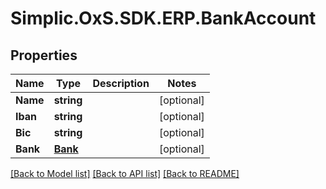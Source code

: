 # Simplic.OxS.SDK.ERP.BankAccount

## Properties

Name | Type | Description | Notes
------------ | ------------- | ------------- | -------------
**Name** | **string** |  | [optional] 
**Iban** | **string** |  | [optional] 
**Bic** | **string** |  | [optional] 
**Bank** | [**Bank**](Bank.md) |  | [optional] 

[[Back to Model list]](../README.md#documentation-for-models) [[Back to API list]](../README.md#documentation-for-api-endpoints) [[Back to README]](../README.md)


